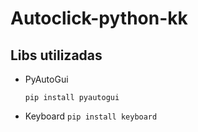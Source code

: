 ﻿# Autoclick-python-kk

## Libs utilizadas
- PyAutoGui
  
  ``
  pip install pyautogui
  ``
- Keyboard
  ``
  pip install keyboard
  ``
  


